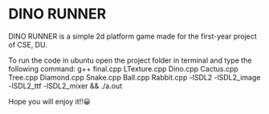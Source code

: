 # DINO RUNNER

DINO RUNNER is a simple 2d platform game made for the first-year project of CSE, DU.

To run the code in ubuntu open the project folder in terminal and type the following command:
g++ final.cpp LTexture.cpp Dino.cpp Cactus.cpp Tree.cpp Diamond.cpp Snake.cpp Ball.cpp Rabbit.cpp -lSDL2 -lSDL2_image -lSDL2_ttf -lSDL2_mixer && ./a.out

Hope you will enjoy it!!😀️


